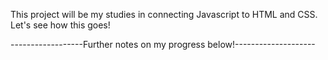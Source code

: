 This project will be my studies in connecting Javascript to HTML and CSS.
Let's see how this goes!

------------------Further notes on my progress below!--------------------

